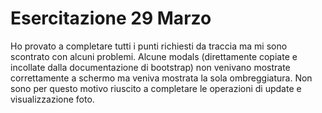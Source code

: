 # Esercitazione 29 Marzo

Ho provato a completare tutti i punti richiesti da traccia ma mi sono scontrato con alcuni problemi. Alcune modals (direttamente copiate e incollate dalla documentazione di bootstrap) non venivano mostrate correttamente a schermo ma veniva mostrata la sola ombreggiatura. Non sono per questo motivo riuscito a completare le operazioni di update e visualizzazione foto.
